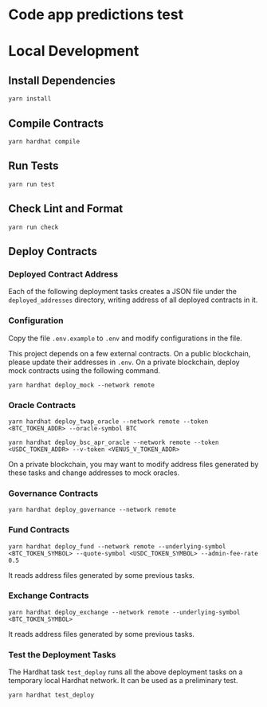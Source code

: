 # Code app predictions test

# Local Development

## Install Dependencies

`yarn install`

## Compile Contracts

`yarn hardhat compile`

## Run Tests

`yarn run test`

## Check Lint and Format

`yarn run check`

## Deploy Contracts

### Deployed Contract Address

Each of the following deployment tasks creates a JSON file under the `deployed_addresses` directory,
writing address of all deployed contracts in it.

### Configuration

Copy the file `.env.example` to `.env` and modify configurations in the file.

This project depends on a few external contracts. On a public blockchain, please update
their addresses in `.env`. On a private blockchain, deploy mock contracts using the following
command.

`yarn hardhat deploy_mock --network remote`

### Oracle Contracts

`yarn hardhat deploy_twap_oracle --network remote --token <BTC_TOKEN_ADDR> --oracle-symbol BTC`

`yarn hardhat deploy_bsc_apr_oracle --network remote --token <USDC_TOKEN_ADDR> --v-token <VENUS_V_TOKEN_ADDR>`

On a private blockchain, you may want to modify address files generated by these tasks and
change addresses to mock oracles.

### Governance Contracts

`yarn hardhat deploy_governance --network remote`

### Fund Contracts

`yarn hardhat deploy_fund --network remote --underlying-symbol <BTC_TOKEN_SYMBOL> --quote-symbol <USDC_TOKEN_SYMBOL> --admin-fee-rate 0.5`

It reads address files generated by some previous tasks.

### Exchange Contracts

`yarn hardhat deploy_exchange --network remote --underlying-symbol <BTC_TOKEN_SYMBOL>`

It reads address files generated by some previous tasks.

### Test the Deployment Tasks

The Hardhat task `test_deploy` runs all the above deployment tasks on a temporary local
Hardhat network. It can be used as a preliminary test.

`yarn hardhat test_deploy`
